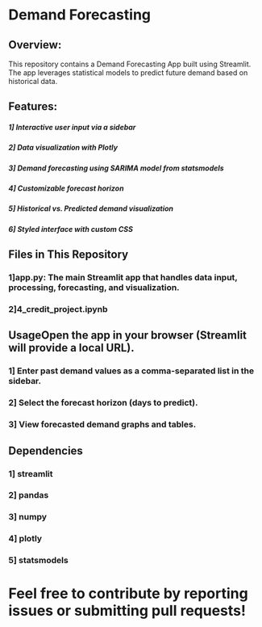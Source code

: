 # Demand Forecasting 

## Overview:
  This repository contains a Demand Forecasting App built using Streamlit. The app leverages statistical models to predict future demand based on historical data.

## Features:
##### 1] Interactive user input via a sidebar
##### 2] Data visualization with Plotly
##### 3] Demand forecasting using SARIMA model from statsmodels
##### 4] Customizable forecast horizon
##### 5] Historical vs. Predicted demand visualization
##### 6] Styled interface with custom CSS


## Files in This Repository
### 1]app.py: The main Streamlit app that handles data input, processing, forecasting, and visualization.
### 2]4_credit_project.ipynb

## UsageOpen the app in your browser (Streamlit will provide a local URL).
### 1] Enter past demand values as a comma-separated list in the sidebar.
### 2] Select the forecast horizon (days to predict).
### 3] View forecasted demand graphs and tables.

## Dependencies 
### 1] streamlit
### 2] pandas
### 3] numpy
### 4] plotly
### 5] statsmodels


# Feel free to contribute by reporting issues or submitting pull requests!


  

